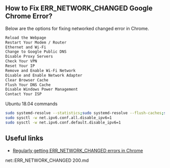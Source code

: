 
## How to Fix ERR_NETWORK_CHANGED Google Chrome Error?


Below are the options for fixing networked changed error in Chrome.

```bash
Reload the Webpage
Restart Your Modem / Router
Ethernet and Wi-Fi
Change to Google Public DNS
Disable Proxy Servers
Check Your VPN
Reset Your IP
Remove and Enable Wi-Fi Network
Disable and Enable Network Adapter
Clear Browser Cache
Flush Your DNS Cache
Disable Windows Power Management
Contact Your ISP
```

Ubuntu 18.04 commands
```bash
sudo systemd-resolve --statistics;sudo systemd-resolve --flush-caches;sudo systemd-resolve --statistics
sudo sysctl -w net.ipv6.conf.all.disable_ipv6=1
sudo sysctl -w net.ipv6.conf.default.disable_ipv6=1
```

## Useful links

* [Regularly getting ERR_NETWORK_CHANGED errors in Chrome](https://superuser.com/questions/747735/regularly-getting-err-network-changed-errors-in-chrome)


net::ERR_NETWORK_CHANGED 200.md
